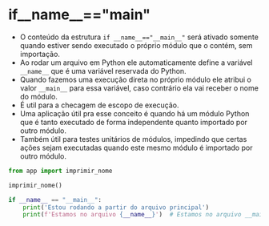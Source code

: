 # if__name__=="__main__"



- O conteúdo da estrutura ``if __name__=="__main__"`` será ativado somente quando estiver sendo executado o próprio módulo que o contém, sem importação.
- Ao rodar um arquivo em Python ele automaticamente define a variável ``__name__`` que é uma variável reservada do Python.
- Quando fazemos uma execução direta no próprio módulo ele atribui o valor ``__main__`` para essa variável, caso contrário ela vai receber o nome do módulo.
- É util para a checagem de escopo de execução.
- Uma aplicação útil pra esse conceito é quando há um módulo Python que é tanto executado de forma independente quanto importado por outro módulo.
- Também útil para testes unitários de módulos, impedindo que certas ações sejam executadas quando este mesmo módulo é importado por outro módulo.


```python
from app import imprimir_nome

imprimir_nome()

if __name__ == "__main__":
    print('Estou rodando a partir do arquivo principal')
    print(f'Estamos no arquivo {__name__}')  # Estamos no arquivo __main__
```